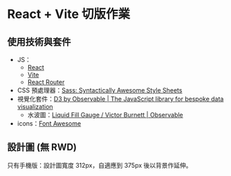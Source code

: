 # React + Vite 切版作業

## 使用技術與套件

- JS：
  - [React](https://zh-hant.legacy.reactjs.org/)
  - [Vite](https://vitejs.dev/)
  - [React Router](https://reactrouter.com/en/main)
- CSS 預處理器：[Sass: Syntactically Awesome Style Sheets](https://sass-lang.com/)
- 視覺化套件：[D3 by Observable | The JavaScript library for bespoke data visualization](https://d3js.org/)
  - 水波圖：[Liquid Fill Gauge / Victor Burnett | Observable](https://observablehq.com/@thevictorian/liquid-fill-gauge)
- icons：[Font Awesome](https://fontawesome.com/)

## 設計圖 (無 RWD)

只有手機版：設計圖寬度 312px，自適應到 375px 後以背景作延伸。
